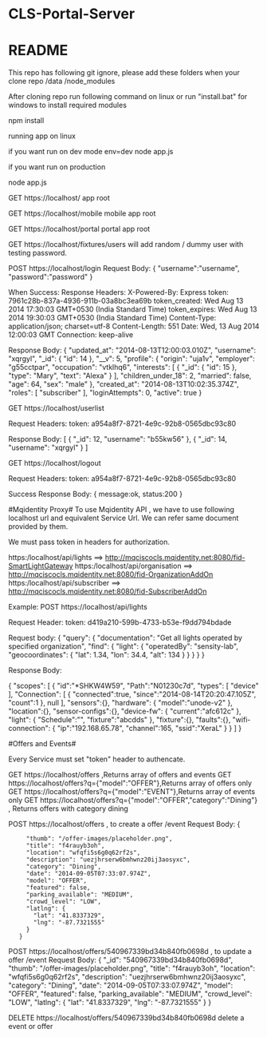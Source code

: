 CLS-Portal-Server
=================
# README #

This repo has following git ignore, please add these folders when your clone repo 
/data 
/node_modules 

After cloning repo run following command on linux or run "install.bat" for windows to install required modules

npm install 


running app on linux

if you want run on dev mode 
env=dev node app.js

if you want run on production 

node app.js

GET https://localhost/  app root

GET https://localhost/mobile mobile app root

GET https://localhost/portal portal app root


GET https://localhost/fixtures/users   will add random / dummy user with testing password.

POST https://localhost/login 
Request Body:
{
"username":"username",
"password":"password"
}

When Success:
Response Headers:
X-Powered-By: Express
token: 7961c28b-837a-4936-911b-03a8bc3ea69b
token_created: Wed Aug 13 2014 17:30:03 GMT+0530 (India Standard Time)
token_expires: Wed Aug 13 2014 19:30:03 GMT+0530 (India Standard Time)
Content-Type: application/json; charset=utf-8 
Content-Length: 551 
Date: Wed, 13 Aug 2014 12:00:03 GMT 
Connection: keep-alive

Response Body:
{
  "updated_at": "2014-08-13T12:00:03.010Z",
  "username": "xqrgyl",
  "_id": {
    "id": 14
  },
  "__v": 5,
  "profile": {
    "origin": "uja1v",
    "employer": "g55cctpar",
    "occupation": "vtklhq6",
    "interests": [
      {
        "_id": {
          "id": 15
        },
        "type": "Mary",
        "text": "Alexa"
      }
    ],
    "children_under_18": 2,
    "married": false,
    "age": 64,
    "sex": "male"
  },
  "created_at": "2014-08-13T10:02:35.374Z",
  "roles": [
    "subscriber"
  ],
  "loginAttempts": 0,
  "active": true
}


GET https://localhost/userlist

Request Headers:
token: a954a8f7-8721-4e9c-92b8-0565dbc93c80

Response Body:
[
   {
    "_id": 12,
    "username": "b55kw56"
  },
  {
    "_id": 14,
    "username": "xqrgyl"
  }
]

GET https://localhost/logout

Request Headers:
token: a954a8f7-8721-4e9c-92b8-0565dbc93c80



Success
Response Body:
{
message:ok,
status:200
}

#Mqidentity Proxy#
To use Mqidentity API , we have to use following localhost url and equivalent Service Url.
We can refer same document provided by them.

We must pass token in headers for authorization.

https:/localhost/api/lights  ==> http://mqciscocls.mqidentity.net:8080/fid-SmartLightGateway
https:/localhost/api/organisation  ==> http://mqciscocls.mqidentity.net:8080/fid-OrganizationAddOn
https:/localhost/api/subscriber ==>  http://mqciscocls.mqidentity.net:8080/fid-SubscriberAddOn

Example:
POST https://localhost/api/lights

Request Header: token: d419a210-599b-4733-b53e-f9dd794bdade

Request body: 
{
    "query": {
        "documentation": "Get all lights operated by specified organization",
        "find": {
            "light": {
                "operatedBy": "sensity-lab",
                "geocoordinates": {
                    "lat": 1.34,
                    "lon": 34.4,
                    "alt": 134
                }
            }
        }
    }
}

Response Body:


{
  "scopes":
  [
    {
      "id":"*SHKW4W59",
      "Path":"N01230c7d",
      "types":
      [
        "device"
      ],
      "Connection":
      [
        {
          "connected":true,
          "since":"2014-08-14T20:20:47.105Z",
          "count":1
        },
        null
      ],
      "sensors":{},
      "hardware":
      {
        "model":"unode-v2"
      },
      "location":{},
      "sensor-configs":{},
      "device-fw":
      {
        "current":"afc612c"
      },
      "light":
      {
        "Schedule":"",
        "fixture":"abcdds"
      },
      "fixture":{},
      "faults":{},
      "wifi-connection":
      {
        "ip":"192.168.65.78",
        "channel":165,
        "ssid":"XeraL"
      }
    }
  ]
}


#Offers and Events#

Every Service must set "token" header to authencate.

GET https://localhost/offers ,Returns array of offers and events
GET https://localhost/offers?q={"model":"OFFER"},Returns array of offers only
GET https://localhost/offers?q={"model":"EVENT"},Returns array of events only
GET https://localhost/offers?q={"model":"OFFER","category":"Dining"} , Returns offers with category dining

POST https://localhost/offers    , to create a offer /event
Request Body:
{

         "thumb": "/offer-images/placeholder.png",
         "title": "f4rauyb3oh",
         "location": "wfqfi5s6g0q62rf2s",
         "description": "uezjhrserw6bmhwnz20ij3aosyxc",
         "category": "Dining",
         "date": "2014-09-05T07:33:07.974Z",
         "model": "OFFER",
         "featured": false,
         "parking_available": "MEDIUM",
         "crowd_level": "LOW",
         "latlng": {
           "lat": "41.8337329",
           "lng": "-87.7321555"
         }
       }

POST https://localhost/offers/540967339bd34b840fb0698d    , to update a offer /event
Request Body:
{
    "_id": "540967339bd34b840fb0698d",
    "thumb": "/offer-images/placeholder.png",
    "title": "f4rauyb3oh",
    "location": "wfqfi5s6g0q62rf2s",
    "description": "uezjhrserw6bmhwnz20ij3aosyxc",
    "category": "Dining",
    "date": "2014-09-05T07:33:07.974Z",
    "model": "OFFER",
    "featured": false,
    "parking_available": "MEDIUM",
    "crowd_level": "LOW",
    "latlng": {
      "lat": "41.8337329",
      "lng": "-87.7321555"
    }
  }

DELETE  https://localhost/offers/540967339bd34b840fb0698d  delete a event or offer





